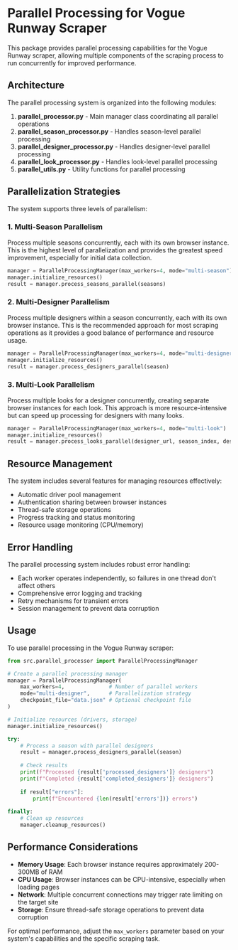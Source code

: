 # Parallel Processing for Vogue Runway Scraper

This package provides parallel processing capabilities for the Vogue Runway scraper, allowing multiple components of the scraping process to run concurrently for improved performance.

## Architecture

The parallel processing system is organized into the following modules:

1. **parallel_processor.py** - Main manager class coordinating all parallel operations
2. **parallel_season_processor.py** - Handles season-level parallel processing
3. **parallel_designer_processor.py** - Handles designer-level parallel processing
4. **parallel_look_processor.py** - Handles look-level parallel processing
5. **parallel_utils.py** - Utility functions for parallel processing

## Parallelization Strategies

The system supports three levels of parallelism:

### 1. Multi-Season Parallelism

Process multiple seasons concurrently, each with its own browser instance. This is the highest level of parallelization and provides the greatest speed improvement, especially for initial data collection.

```python
manager = ParallelProcessingManager(max_workers=4, mode="multi-season")
manager.initialize_resources()
result = manager.process_seasons_parallel(seasons)
```

### 2. Multi-Designer Parallelism

Process multiple designers within a season concurrently, each with its own browser instance. This is the recommended approach for most scraping operations as it provides a good balance of performance and resource usage.

```python
manager = ParallelProcessingManager(max_workers=4, mode="multi-designer")
manager.initialize_resources()
result = manager.process_designers_parallel(season)
```

### 3. Multi-Look Parallelism

Process multiple looks for a designer concurrently, creating separate browser instances for each look. This approach is more resource-intensive but can speed up processing for designers with many looks.

```python
manager = ParallelProcessingManager(max_workers=4, mode="multi-look")
manager.initialize_resources()
result = manager.process_looks_parallel(designer_url, season_index, designer_index)
```

## Resource Management

The system includes several features for managing resources effectively:

- Automatic driver pool management
- Authentication sharing between browser instances
- Thread-safe storage operations
- Progress tracking and status monitoring
- Resource usage monitoring (CPU/memory)

## Error Handling

The parallel processing system includes robust error handling:

- Each worker operates independently, so failures in one thread don't affect others
- Comprehensive error logging and tracking
- Retry mechanisms for transient errors
- Session management to prevent data corruption

## Usage

To use parallel processing in the Vogue Runway scraper:

```python
from src.parallel_processor import ParallelProcessingManager

# Create a parallel processing manager
manager = ParallelProcessingManager(
    max_workers=4,              # Number of parallel workers
    mode="multi-designer",      # Parallelization strategy
    checkpoint_file="data.json" # Optional checkpoint file
)

# Initialize resources (drivers, storage)
manager.initialize_resources()

try:
    # Process a season with parallel designers
    result = manager.process_designers_parallel(season)
    
    # Check results
    print(f"Processed {result['processed_designers']} designers")
    print(f"Completed {result['completed_designers']} designers")
    
    if result["errors"]:
        print(f"Encountered {len(result['errors'])} errors")
        
finally:
    # Clean up resources
    manager.cleanup_resources()
```

## Performance Considerations

- **Memory Usage**: Each browser instance requires approximately 200-300MB of RAM
- **CPU Usage**: Browser instances can be CPU-intensive, especially when loading pages
- **Network**: Multiple concurrent connections may trigger rate limiting on the target site
- **Storage**: Ensure thread-safe storage operations to prevent data corruption

For optimal performance, adjust the `max_workers` parameter based on your system's capabilities and the specific scraping task.
